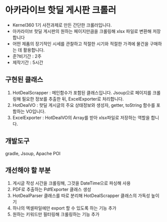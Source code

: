 아카라이브 핫딜 게시판 크롤러
=====================
+ Kernel360 1기 사전과제로 만든 간단한 크롤러입니다.
+ 아카라이브 핫딜 게시판의 원하는 페이지만큼을 크롤링해 xlsx 파일로 변환해 저장합니다
+ 어떤 제품의 장기적인 시세를 관찰하고 적절한 시기와 적절한 가격에 물건을 구매하는 데 활용합니다.
+ 준?비기간 : 2주
+ 제작기간 : 5시간

## 구현된 클래스
1. HotDealScrapper : 메인함수가 포함된 클래스입니다. Jsoup으로 페이지를 크롤링해 필요한 정보를 추출한 뒤, ExcelExporter로 처리합니다.
3. HotDealVO : 핫딜 게시글의 주요 상태정보와 생성자, getter, toString 함수를 포함하는 VO입니다.
4. ExcelExporter : HotDealVO의 Array를 받아 xlsx파일로 저장하는 역할을 합니다.

## 개발도구
gradle, Jsoup, Apache POI

## 개선해야 할 부분
1. 게시글 작성 시간을 크롤링해, 그것을 DateTime으로 파싱해 사용
2. PDF로 추출하는 PdfExporter 클래스 생성
3. HotDealParser 클래스를 따로 분리해 HotDealScrapper 클래스의 가독성 높이기
4. 하나의 엑셀파일에만 export 할 수 있도록 하는 기능 추가
5. 원하는 키워드만 필터링해 크롤링하는 기능 추가
